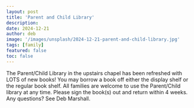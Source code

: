 ```yaml
---
layout: post
title: 'Parent and Child Library'
description:
date: 2024-12-21
author: deb
image: '/images/unsplash/2024-12-21-parent-and-child-library.jpg'
tags: [family]
featured: false
toc: false
---
```


The Parent/Child Library in the upstairs chapel has been refreshed with LOTS of new books! You may borrow a book off either the display shelf or the regular book shelf. All families are welcome to use the Parent/Child library at any time. Please sign the book(s) out and return within 4 weeks. Any questions? See Deb Marshall.

